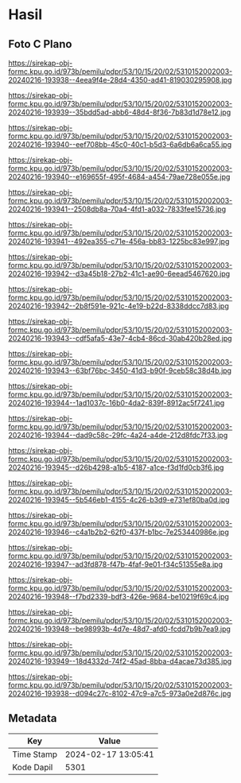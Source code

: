 # Hasil

## Foto C Plano

https://sirekap-obj-formc.kpu.go.id/973b/pemilu/pdpr/53/10/15/20/02/5310152002003-20240216-193938--4eea9f4e-28d4-4350-ad41-819030295908.jpg

https://sirekap-obj-formc.kpu.go.id/973b/pemilu/pdpr/53/10/15/20/02/5310152002003-20240216-193939--35bdd5ad-abb6-48d4-8f36-7b83d1d78e12.jpg

https://sirekap-obj-formc.kpu.go.id/973b/pemilu/pdpr/53/10/15/20/02/5310152002003-20240216-193940--eef708bb-45c0-40c1-b5d3-6a6db6a6ca55.jpg

https://sirekap-obj-formc.kpu.go.id/973b/pemilu/pdpr/53/10/15/20/02/5310152002003-20240216-193940--e169655f-495f-4684-a454-79ae728e055e.jpg

https://sirekap-obj-formc.kpu.go.id/973b/pemilu/pdpr/53/10/15/20/02/5310152002003-20240216-193941--2508db8a-70a4-4fd1-a032-7833fee15736.jpg

https://sirekap-obj-formc.kpu.go.id/973b/pemilu/pdpr/53/10/15/20/02/5310152002003-20240216-193941--492ea355-c71e-456a-bb83-1225bc83e997.jpg

https://sirekap-obj-formc.kpu.go.id/973b/pemilu/pdpr/53/10/15/20/02/5310152002003-20240216-193942--d3a45b18-27b2-41c1-ae90-6eead5467620.jpg

https://sirekap-obj-formc.kpu.go.id/973b/pemilu/pdpr/53/10/15/20/02/5310152002003-20240216-193942--2b8f591e-921c-4e19-b22d-8338ddcc7d83.jpg

https://sirekap-obj-formc.kpu.go.id/973b/pemilu/pdpr/53/10/15/20/02/5310152002003-20240216-193943--cdf5afa5-43e7-4cb4-86cd-30ab420b28ed.jpg

https://sirekap-obj-formc.kpu.go.id/973b/pemilu/pdpr/53/10/15/20/02/5310152002003-20240216-193943--63bf76bc-3450-41d3-b90f-9ceb58c38d4b.jpg

https://sirekap-obj-formc.kpu.go.id/973b/pemilu/pdpr/53/10/15/20/02/5310152002003-20240216-193944--1ad1037c-16b0-4da2-839f-8912ac5f7241.jpg

https://sirekap-obj-formc.kpu.go.id/973b/pemilu/pdpr/53/10/15/20/02/5310152002003-20240216-193944--dad9c58c-29fc-4a24-a4de-212d8fdc7f33.jpg

https://sirekap-obj-formc.kpu.go.id/973b/pemilu/pdpr/53/10/15/20/02/5310152002003-20240216-193945--d26b4298-a1b5-4187-a1ce-f3d1fd0cb3f6.jpg

https://sirekap-obj-formc.kpu.go.id/973b/pemilu/pdpr/53/10/15/20/02/5310152002003-20240216-193945--5b546eb1-4155-4c26-b3d9-e731ef80ba0d.jpg

https://sirekap-obj-formc.kpu.go.id/973b/pemilu/pdpr/53/10/15/20/02/5310152002003-20240216-193946--c4a1b2b2-62f0-437f-b1bc-7e253440986e.jpg

https://sirekap-obj-formc.kpu.go.id/973b/pemilu/pdpr/53/10/15/20/02/5310152002003-20240216-193947--ad3fd878-f47b-4faf-9e01-f34c51355e8a.jpg

https://sirekap-obj-formc.kpu.go.id/973b/pemilu/pdpr/53/10/15/20/02/5310152002003-20240216-193948--f7bd2339-bdf3-426e-9684-be10219f69c4.jpg

https://sirekap-obj-formc.kpu.go.id/973b/pemilu/pdpr/53/10/15/20/02/5310152002003-20240216-193948--be98993b-4d7e-48d7-afd0-fcdd7b9b7ea9.jpg

https://sirekap-obj-formc.kpu.go.id/973b/pemilu/pdpr/53/10/15/20/02/5310152002003-20240216-193949--18d4332d-74f2-45ad-8bba-d4acae73d385.jpg

https://sirekap-obj-formc.kpu.go.id/973b/pemilu/pdpr/53/10/15/20/02/5310152002003-20240216-193938--d094c27c-8102-47c9-a7c5-973a0e2d876c.jpg


## Metadata

| Key        | Value               |
| ---------- | ------------------- |
| Time Stamp | 2024-02-17 13:05:41 |
| Kode Dapil | 5301                |



